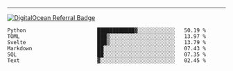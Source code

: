 ---
[![DigitalOcean Referral Badge](https://web-platforms.sfo2.digitaloceanspaces.com/WWW/Badge%203.svg)](https://www.digitalocean.com/?refcode=37fa54d82492&utm_campaign=Referral_Invite&utm_medium=Referral_Program&utm_source=badge)

<!--START_SECTION:waka-->

```text
Python                       ████████████▓░░░░░░░░░░░░   50.19 %
TOML                         ███▒░░░░░░░░░░░░░░░░░░░░░   13.97 %
Svelte                       ███▒░░░░░░░░░░░░░░░░░░░░░   13.79 %
Markdown                     ██░░░░░░░░░░░░░░░░░░░░░░░   07.43 %
SQL                          ██░░░░░░░░░░░░░░░░░░░░░░░   07.35 %
Text                         ▓░░░░░░░░░░░░░░░░░░░░░░░░   02.45 %
```

<!--END_SECTION:waka-->


[linkedin]: https://www.linkedin.com/in/mohamed-elh/


